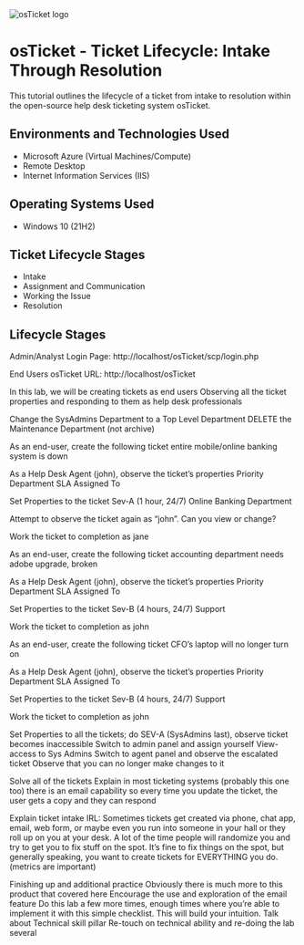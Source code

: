 
<img src="https://i.imgur.com/Clzj7Xs.png" alt="osTicket logo"/>
</p>

<h1>osTicket - Ticket Lifecycle: Intake Through Resolution</h1>
This tutorial outlines the lifecycle of a ticket from intake to resolution within the open-source help desk ticketing system osTicket.<br />



<h2>Environments and Technologies Used</h2>

- Microsoft Azure (Virtual Machines/Compute)
- Remote Desktop
- Internet Information Services (IIS)

<h2>Operating Systems Used </h2>

- Windows 10</b> (21H2)

<h2>Ticket Lifecycle Stages</h2>

- Intake
- Assignment and Communication
- Working the Issue
- Resolution

<h2>Lifecycle Stages</h2>

Admin/Analyst Login Page:
http://localhost/osTicket/scp/login.php 

End Users osTicket URL:
http://localhost/osTicket 

In this lab, we will be creating tickets as end users
Observing all the ticket properties and responding to them as help desk professionals

Change the SysAdmins Department to a Top Level Department
DELETE the Maintenance Department (not archive)


As an end-user, create the following ticket
entire mobile/online banking system is down

As a Help Desk Agent (john), observe the ticket’s properties
	Priority
	Department
	SLA
	Assigned To

Set Properties to the ticket
Sev-A (1 hour, 24/7)
Online Banking Department

Attempt to observe the ticket again as “john”. Can you view or change?

Work the ticket to completion as jane



As an end-user, create the following ticket
accounting department needs adobe upgrade, broken

As a Help Desk Agent (john), observe the ticket’s properties
	Priority
	Department
	SLA
	Assigned To

Set Properties to the ticket
Sev-B (4 hours, 24/7)
Support

Work the ticket to completion as john



As an end-user, create the following ticket
CFO’s laptop will no longer turn on

As a Help Desk Agent (john), observe the ticket’s properties
	Priority
	Department
	SLA
	Assigned To

Set Properties to the ticket
Sev-B (4 hours, 24/7)
Support

Work the ticket to completion as john


Set Properties to all the tickets; do SEV-A (SysAdmins last), observe ticket becomes inaccessible
Switch to admin panel and assign yourself View-access to Sys Admins
Switch to agent panel and observe the escalated ticket
Observe that you can no longer make changes to it

Solve all of the tickets
Explain in most ticketing systems (probably this one too) there is an email capability so every time you update the ticket, the user gets a copy and they can respond

Explain ticket intake IRL:
Sometimes tickets get created via phone, chat app, email, web form, or maybe even you run into someone in your hall or they roll up on you at your desk.
A lot of the time people will randomize you and try to get you to fix stuff on the spot. It’s fine to fix things on the spot, but generally speaking, you want to create tickets for EVERYTHING you do. (metrics are important)

Finishing up and additional practice
Obviously there is much more to this product that covered here
Encourage the use and exploration of the email feature
Do this lab a few more times, enough times where you’re able to implement it with this simple checklist. This will build your intuition.
Talk about Technical skill pillar
Re-touch on technical ability and re-doing the lab several
